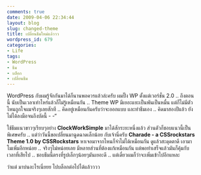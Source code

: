```yaml
---
comments: true
date: 2009-04-06 22:34:44
layout: blog
slug: changed-theme
title: เปลี่ยนธีมใหม่แล้ววว
wordpress_id: 679
categories:
- Life
tags:
- WordPress
- ธีม
- บล็อก
- เปลี่ยนธีม
---
```


WordPress กับผมรู้จักกันมาได้ก็นานพอควรแล้วล่ะครับ ผมปิ๊ง WP ตั้งแต่เวอร์ชั่น 2.0 .. ถึงตอนนี้ นับเป็นเวลาเท่าไหร่แล้วก็ไม่รู้เหมือนกัน .. Theme WP มีเยอะแยะเป็นพันเป็นหมื่น แต่ก็ไม่มีตัวไหนถูกใจผมจริงๆเลยสักที .. คิดอยู่เหมือนกันครับว่าจะออกแบบ และทำธีมเอง .. คิดมาสองปีแล้ว ยังไม่ได้ลงมือจนถึงบัดนี้ - -“

 

ใช้ธีมแนวขาวๆเรียบๆอย่าง **ClockWorkSimple** มาได้สักระยะหนึ่งแล้ว ส่วนตัวก็ชอบแนวนี้เป็นพิเศษครับ .. แต่ว่าวันนี้ขอเปลี่ยนมาฉูดฉาดเล็กน้อย กับเจ้านี่ครับ **Charade - a CSSrockstars Theme 1.0 by CSSRockstars** หาเจอมาจากไหนก็จำไม่ได้เหมือนกัน ดูแล้วสะดุดตาดี เอามาโมเพิ่มอีกหน่อย .. จริงๆไม่หน่อยเลย มีหลายส่วนที่ต้องแก้เหมือนกัน แต่พอทำเสร็จแล้วมันก็คุ้มกับเวลาที่เสียไป .. ชอบธีมนี้ตรงที่รูปเล็กๆน้อยๆมันเยอะดี .. แต่เดี๋ยวผมก็ว่าจะเพิ่มเข้าไปอีกแหละ

 

ว่าแต่ มาบ่นอะไรเนี่ยยย ไปบล็อกต่อไปได้แล้วววว
